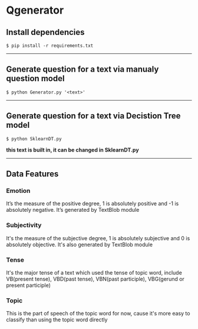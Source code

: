 Qgenerator
==============

## Install dependencies  

    $ pip install -r requirements.txt

---

## Generate question for a text via manualy question model

    $ python Generator.py '<text>'


---

## Generate question for a text via Decistion Tree model

    $ python SklearnDT.py

**this text is built in, it can be changed in SklearnDT.py**

---
## Data Features

### Emotion

It’s the measure of the positive degree, 1 is absolutely positive and -1 is absolutely negative. It’s generated by TextBlob module


### Subjectivity
It's the measure of the subjective degree, 1 is absolutely subjective and 0 is absolutely objective. It's also generated by TextBlob module


### Tense
It's the major tense of a text which used the tense of topic word, include VB(present tense), VBD(past tense), VBN(past participle), VBG(gerund or present participle)


### Topic
This is the part of speech of the topic word for now, cause it's more easy to classify than using the topic word directly